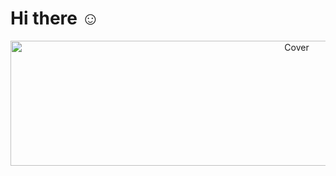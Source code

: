 # Hi there ☺
<p align="center">
  <img src="/img/kisspng-cat-dog-pet-photography-animal-nishimiya-manga-5b4b9adcc680e8.8134334115316815008131.pngg" alt="Cover" width="900" height="200">
</p>
<!--
**pedroalves-dv/pedroalves-dv** is a ✨ _special_ ✨ repository because its `README.md` (this file) appears on your GitHub profile.

Here are some ideas to get you started:

- 🔭 I’m currently working on ...
- 🌱 I’m currently learning ...
- 👯 I’m looking to collaborate on ...
- 🤔 I’m looking for help with ...
- 💬 Ask me about ...
- 📫 How to reach me: ...
- 😄 Pronouns: ...
- ⚡ Fun fact: ...
-->
